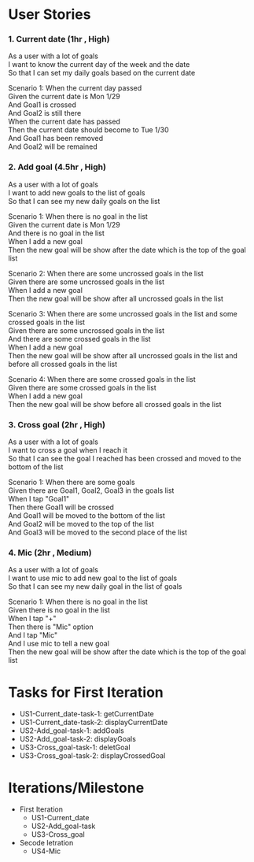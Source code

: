 
# User Stories

### 1. Current date (1hr , High)

  As a user with a lot of goals  
  I want to know the current day of the week and the date   
  So that I can set my daily goals based on the current date  
  
  Scenario 1: When the current day passed  
  Given the current date is Mon 1/29  
  And Goal1 is crossed  
  And Goal2 is still there  
  When the current date has passed  
  Then the current date should become to Tue 1/30  
  And Goal1 has been removed  
  And Goal2 will be remained   


### 2. Add goal (4.5hr , High)

  As a user with a lot of goals   
  I want to add new goals to the list of goals  
  So that I can see my new daily goals on the list  
  
  Scenario 1: When there is no goal in the list  
  Given the current date is Mon 1/29  
  And there is no goal in the list  
  When I add a new goal   
  Then the new goal will be show after the date which is the top of the goal list  
  
  Scenario 2: When there are some uncrossed goals in the list  
  Given there are some uncrossed goals in the list  
  When I add a new goal   
  Then the new goal will be show after all uncrossed goals in the list  
  
  Scenario 3: When there are some uncrossed goals in the list and some crossed goals in the list  
  Given there are some uncrossed goals in the list  
  And there are some crossed goals in the list  
  When I add a new goal   
  Then the new goal will be show after all uncrossed goals in the list and before all crossed goals in the list  
  
  Scenario 4: When there are some crossed goals in the list  
  Given there are some crossed goals in the list  
  When I add a new goal   
  Then the new goal will be show before all crossed goals in the list  



### 3. Cross goal (2hr , High)

  As a user with a lot of goals   
  I want to cross a goal when I reach it  
  So that I can see the goal I reached has been crossed and moved to the bottom of the list  
  
  Scenario 1: When there are some goals  
  Given there are Goal1, Goal2, Goal3 in the goals list  
  When I tap "Goal1"  
  Then there Goal1 will be crossed  
  And Goal1 will be moved to the bottom of the list  
  And Goal2 will be moved to the top of the list   
  And Goal3 will be moved to the second place of the list  



### 4. Mic (2hr , Medium)
As a user with a lot of goals   
I want to use mic to add new goal to the list of goals  
So that I can see my new daily goal in the list of goals  

Scenario 1: When there is no goal in the list  
Given there is no goal in the list  
When I tap "+"  
Then there is "Mic" option  
And I tap "Mic"  
And I use mic to tell a new goal  
Then the new goal will be show after the date which is the top of the goal list  

# Tasks for First Iteration

  - US1-Current_date-task-1: getCurrentDate
  - US1-Current_date-task-2: displayCurrentDate
  - US2-Add_goal-task-1: addGoals
  - US2-Add_goal-task-2: displayGoals
  - US3-Cross_goal-task-1: deletGoal
  - US3-Cross_goal-task-2: displayCrossedGoal

# Iterations/Milestone
- First Iteration
  - US1-Current_date
  - US2-Add_goal-task
  - US3-Cross_goal
- Secode Ietration
  - US4-Mic     
 













